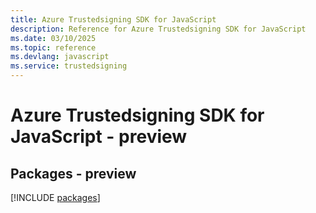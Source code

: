 ```yaml
---
title: Azure Trustedsigning SDK for JavaScript
description: Reference for Azure Trustedsigning SDK for JavaScript
ms.date: 03/10/2025
ms.topic: reference
ms.devlang: javascript
ms.service: trustedsigning
---
```

# Azure Trustedsigning SDK for JavaScript - preview
## Packages - preview
[!INCLUDE [packages](trustedsigning-index.md)]
